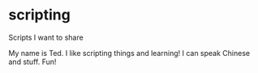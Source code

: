 # scripting
Scripts I want to share

My name is Ted. I like scripting things and learning!
I can speak Chinese and stuff.
Fun!
